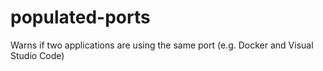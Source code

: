 # populated-ports
Warns if two applications are using the same port (e.g. Docker and Visual Studio Code)
